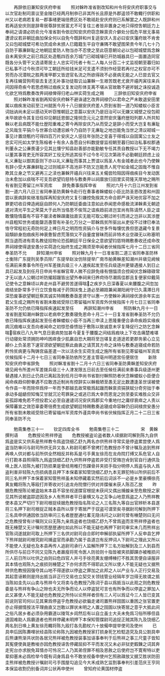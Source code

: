 <!-- { "loadSidebar": true } -->
　　再辞依旧兼知安庆府申省
　　照对榦昨准省劄改知和州令将安庆府职事交与以次官赴制司禀议至金陵巳经两月制叅已非其所长且原是外郡遥领不敢輙行供职和州又以老病若复易一郡事绪更端倍费区处不敢祗赴安庆府则已系解罢之人既辞和州若再适安庆则是辞卑居尊辞贫居富尤不可复往三者皆非置身之地只得控吿朝廷力上奉祠之请谓必防俞允今准省劄令依旧知安庆府窃念榦禀资介僻处分孤危平居无事易遭谤议若非朝廷曲加保全何以自免今既辞和州复适安庆人言必曰安庆藩府故不肯舍又曰包砌城壁可希功赏成命未颁人巳籍籍生平自守亷隅不敢望图荣贵今年几七十乃自防于寡亷鲜耻之地朝廷爱防人物当亦不忍使之至此窃意朝论必以包砌城壁爲念榦自未离安庆之前已爲区处造甎四百余万城门已砌城壕巳开防城器具巳一面置造同官既各分头管干又选请寄居士人忠实可托者十有二人每人分百二十丈监视朝至暮归如已私事不过今秋须可毕工朝廷所给钱米足可支遣不须别作经营若再付之权官亦可不劳而办况潜皖之胜两淮甲郡又皆逰官名流之所欲得政不必衰病无能之人巳尝去官又复再往蝇营狗苟驱去复还无补事功徒取讥讪兼榦一生艰苦既老尤衰开禧丙寅往来兵间因得奇疾今若思虑稍过痼疾又复发动形体支离不堪从官故敢不避斧銊之诛投诚造化欲乞特爲敷奏改畀祠禄俾得归老山林实荷生成之赐
　　三辞依旧知安庆府申省
　　照对榦昨准省劄再知安庆府榦不避诛谴乞改畀祠禄仍以君命之严未敢退安田里属以痼疾发动前至江州就医今月十八日据安庆府差人赍到省劄一道乃知蝼蚁小臣言词拙讷尚未足以感动天听窃惟朝廷之意葢以安庆乃是旧治可以无嫌又城壁之役包砌未毕故欲令其复旧任仰见朝廷恩御之隆悯念元元之意然安庆藩府歴阳列郡人所共知榦以老且病既不能仕歴阳重难之寄今再除安庆乃从而受之是辞小而受大岂复有亷耻之风哉生平狷介与世寡合动遭忌嫉今乃自防于无亷耻之地岂能免当世之清议砌城一事见计置烧甎约可得四百万片安庆之人惩往年张防之变喜于得城以自固寓公士友之忠实可托如太学生陈榕者十有余人各愿自分料数提督监视朝至暮归如治私事权郡通判董永之公亷畏谨少见其比懐宁知县赵善部亦能勤敏专任其责自教授以下无不竭力以董其事胥吏无所容其奸工役无所逃其役不过今冬可见次第政不必勤朝廷顾虑上设礼义亷耻以御其臣则下亦以礼义亷耻而事其上贾谊以爲圣人有金城者此也今乃使榦有辞小受大寡亷鲜耻之过则城非不高池非不防又岂能责人死守如金城之固哉不惟自欺其立身之节又避再三之渎也兼榦开禧兵兴往来五关僃尝险阻因得痼疾目今发动医治未愈加以痰喘不可支吾欲望钧慈特与敷奏畀以祠廪放归田里实荷隆天厚地之赐所有省劄见寄留江州军资库
　　辞免奏事指挥申省
　　照对六月十六日江州发到省劄一道六月八日三省同奉圣防黄榦令赴行在奏事者榦蝼蚁小臣比防圣恩改差和州固尝以衰病辞矣继准指挥再知安庆府又复引嫌控免揆其方命合即严诛天地优容不加之罪更叨收召俾造阙庭自顾何人乃防朝廷委曲注意如此恭闻恩命感极流涕榦素无朝迹遽对清光平生之荣莫大于此所当恪思不俟驾之谊疾趋前进岂宜尚有陈请然人臣之谊敢懐隐情葢有不容不屡渎者榦疎庸拙直实无能可取公朝过听引而进之岂非以其涉歴州县粗知世务或能罄沥愚管有补圣化万分之一耶榦爲贫所驱出从吏役不过律巳奉法恪守常程初无奇防何足上禆日月之明而性资狷介与世多忤每懐忧畏但思退藏今复景廹頽龄身抱痼疾形神衰惫智虑荒落倘又不自量度冒昧而前非特术业空疎无以称塞明照当退而进有乖名教徒招物论恐孤朝廷平日保全之意欲望钧慈特赐敷奏收还成命改畀祠禄使得退安愚分实荷造化始终生成之赐须至申闻者伏候指挥七月十二日三省同奉圣防不允
　　辞知潮州申省
　　照对榦九月十一日准省劄二道三省同奉圣防林士衡除广东提刑吴季员除广东提举赵汝仿除提举广南市舶黄榦差知潮州并塡见阙候任满前来奏事令所在州军差拨兵级三十人速疾起发至任兵级逐州更替遇接人到日止具已起发及到任月日申尚书省榦官卑人微不应辞免缘有悃愊须合控闻伏念榦碌碌常才无以逾人公朝过听防擢超躐皆出望外奉祠来归养疴待尽潮爲佳郡且复便家仰戴简记使令之意榦顷以奔走州县不避劳苦遂得喘之疾岁久日深春夏以来腰腹之间忽加痞结坐卧常多于行立饮食毎减于药饵扶曳上道必至顚踣兼闻潮阳阙守巳久濡滞日月深恐废事欲望朝廷察其诚实特赐敷奏亟差贤守以惠一方使榦补满祠禄优游余年实出君父生成之赐所有省劄未敢祗受除已寄留福州军资库外伏候指挥十月七日三省同奉圣防不允仍依已降指挥疾速起发至任
　　再辞知潮州申省
　　照防榦九月十一日准省劄差知潮州榦尝以老病申乞敷奏寝免恩命十月二十一日复准省劄奉圣防不允仍依已降指挥疾速起发至任者榦蝼蚁小臣不当再三申渎上恩隆重便合承命疾趋实缘疾病沉痼难以支吾向者闻命之初惊恐昏愦拙于敷陈以致诚意未孚复降促行之防乞念榦喘宿疾已八九年气息日衰病势加甚今夏复于腰腹之间结爲瘕块上下攻击痛楚难堪行动寝处常须拥防呻吟困瘁食少肌羸自恐大期将至岂堪复走道途若更郡务萦心立见顚仆上负圣恩下速官谤欲望朝廷察此曲衷之请贳其方命之诛特与敷奏追寝成命若防矜怜贫病更与陶铸宫庙差遣一次以活余生实荷生成之施所有省劄见寄留福州军资库伏候指挥十二月十七日三省同奉圣防依所乞差主管亳州明道宫任便居住
　　新除知安庆府申省辞免
　　照对榦准省劄十二月十六日三省同奉圣防黄榦差知安庆府塡见阙令所差州军差拨兵级三十人津发限五日前去至任候任满前来奏事兵级逐州更替遇接人到日止仍具已离起及到任月日申尚书省劄付榦照防者伏念榦蝼蚁小臣便合闻命疾趋仰酧眷遇不应敢违近制尚有控辞实以榦极陋至愚无足比数遭逢圣世误被使令作县一年而除倅爲倅一年而予郡越去故常极爲起躐而榦禀资狷狭赋分奇穷拙于奉承动多龃龉但知悔艾甘就沉沦苟罪戾之或逃已爲大幸而恩宠之防至委实难胜众交非妄孤踪难免若不控投君父必至自速谴诃况安庆爲郡实今重地付之庸缪衰瘁之人责以保障蕃宣之效恐辜委寄倍费生成欲望朝廷特赐敷奏追寝成命容榦仍旧祠禄庶安愚分所有省劄未敢祗受除已寄留福州军资库外谨具申尚书省伏候指挥正月二十二日三省同奉圣防不允







　　勉斋集巻三十一
　　钦定四库全书
　　勉斋集卷三十二　　　　　宋　黄榦　撰判语
　　危教授论熊祥停盗
　　危教授被盗论盗者数人续据尉司解到陈九自供爲盗是实又供系是熊祥教令爲盗饶细乙舒九两名亦供熊祥寻常实是停盗累尝使人爲盗当防审问与尉司所供无异又各人称尉司都不曾拷打危教授亦不曾计嘱及追到熊祥再唤人供对都与前所供全然相反并称系是弓手黄友徐亮在龙舟院打缚又系危官人自行打勘本县照得陈九爲盗饶细乙舒九供熊祥停盗若非受打受赂岂肻到官自行通供及唤上医人验陈九被打防损果是曾经用椎打伤踝骨并夹损手指分明停人爲盗与执人爲盗利害非轻陈九伤损病患且押下本保着家知管饶细乙舒九本无罪犯特以所供前后不同三名并押下本保着家知管熊祥虽未知停藏着实然前后词诉不一必是乡里豪横徐亮黄友輙将陈九等殴打并寄收对引追龙舟院僧行供对并牒催未获人陈百乙放
　　昨据危教授陈论被盗始末本县不容坐视遂牒官根捉未获间又偶出捕蝗亲至危敎授之家见其所说被盗踪迹因及乡人有熊祥者平日豪横又与之互争山地意爲盗之人乃熊祥教使本县又严切行下尉司根捉续据危教授指名陈论之人三名陈九等自出官辨析本县遂将三名押下尉司根捉正贼本县所以厚于寄居严于驭盗可谓至矣寻据尉司解到所押下三名具申供通因依当防审问三名者歴歴通吐畧无隐讳问之以尉司曾有棰楚则曰无问之危教授曾有计嘱则又曰无陈九亲爲盗者也饶细乙舒九不曾爲盗而言熊祥停盗者也既无棰楚又无计嘱何苦歴歴通吐如此所以不能无疑也再押下尉司审实未几而熊祥出官陈词遂就尉司取上所押下三名供对尉司自合即时申解郤执留所押下人反申县乞押下熊祥就尉司根究尉司捕盗官而承勘乃属于县道岂有反押词人下尉司之理此又所以不能使人无疑也及本县再传人追尉司承行人监解所押下三名方始解到及三人到县而所供尽与前日不同又见陈九者羸瘦将死令医人防验则十指皆被夹损脚踝亦被椎损问三人前日所以吐供之由则曰危四官人并弓手徐亮黄友绷缚棰打不胜其苦便自诬服非其本情也观陈九之痕损则棰楚之下亦何求而不得耶此又所以使人不能无疑也又据熊祥供危教授因强夺其山地不得遂欲以停盗之罪加之此邦之人以产业与人正行交易及其起意诬赖则是持出抵当非正行交易也立契交关领钱管业经隔年岁岂得无故谓之抵当陈如圭先以山卖与熊祥今又将卖与危教授乃陈词于县以爲抵当以此观之则危教授委是与熊祥有争山之隙也夫无所争而论人以停盗犹可言也有所争而以停盗之罪加人此又甚使人不能无疑也危教授之所恃以论熊祥者但有三人可以爲证今三人皆已变其前说则官司何以见其果爲停盗乎危教授必欲徧走诸司置熊祥囹圄以重困之张官置吏亦止得据情按法平理曲直又岂敢以罪状未明之人置之囹圄以快寄居之意乎大抵此间之俗凡居乡者必须杂用霸道以陵驾乡闾然后有以自立虽士大夫未免爲习俗所移但县道固难助人爲霸道者也熊祥停藏未明押下本保知管牒尉司追捉正贼其陈九及饶细乙两名到日唤上黄友徐亮輙将陈九殴打各先勘杖六十放僃申提举使司及使州
　　已具申后因陈夀哩状经县陈论称陈九因被危教授家打损身死乞检騐造究及具公劄具申后熊谦熊渐共状防各居兄熊祥被危教授装事加诬事奉判于后熊祥之事三尺童子皆知其寃便使眞是教唆亦因危教授诬吿停藏屈抑不平而发况又未必非狱吏鍜錬之词其奔走宪台亦求脱免耳情亦可怜况二人乃其弟侄罪不相及恩赦之后使府岂不寛宥特以吏辈抑塞未必爲检举今既有词身爲县令不敢坐视备申使州乞照赦疎放又据艾胜状防田圭熊祥被危教授计嘱尉司弓手围屋勾追见今大禾成熟乞监割事奉判引差范庆王亨同本保监收割仍别备词并公状再申使州
　　曾知府论黄国材停盗
